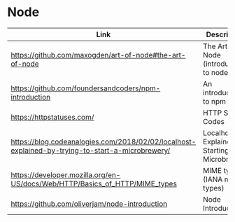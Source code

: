 # Node

| Link | Description | Added by |
| ---- | ----------- | -------- |
| https://github.com/maxogden/art-of-node#the-art-of-node | The Art of Node (introduction to node) | glrta  |
| https://github.com/foundersandcoders/npm-introduction | An introduction to npm | akomiqaia |
| https://httpstatuses.com/ | HTTP Status Codes | akomiqaia |
| https://blog.codeanalogies.com/2018/02/02/localhost-explained-by-trying-to-start-a-microbrewery/ | Localhost Explained By Starting A Microbrewery| akomiqaia |
| https://developer.mozilla.org/en-US/docs/Web/HTTP/Basics_of_HTTP/MIME_types | MIME types (IANA media types) | akomiqaia |
| https://github.com/oliverjam/node-introduction | Node Introduction | akomiqaia |
